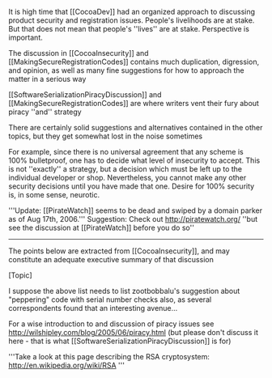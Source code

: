 

It is high time that [[CocoaDev]] had an organized approach to discussing product security and registration issues. People's livelihoods are at stake. But that does not mean that people's ''lives'' are at stake. Perspective is important.

The discussion in [[CocoaInsecurity]] and [[MakingSecureRegistrationCodes]] contains much duplication, digression, and opinion, as well as many fine suggestions for how to approach the matter in a serious way

[[SoftwareSerializationPiracyDiscussion]] and [[MakingSecureRegistrationCodes]] are where writers vent their fury about piracy ''and'' strategy

There are certainly solid suggestions and alternatives contained in the other topics, but they get somewhat lost in the noise sometimes

For example, since there is no universal agreement that any scheme is 100% bulletproof, one has to decide what level of insecurity to accept. This is not ''exactly'' a strategy, but a decision which must be left up to the individual developer or shop. Nevertheless, you cannot make any other security decisions until you have made that one. Desire for 100% security is, in some sense, neurotic.

'''Update: [[PirateWatch]] seems to be dead and swiped by a domain parker as of Aug 17th, 2006.''' Suggestion: Check out http://piratewatch.org/
''but see the discussion at [[PirateWatch]] before you do so''

----

The points below are extracted from [[CocoaInsecurity]], and may constitute an adequate executive summary of that discussion

[Topic]

I suppose the above list needs to list zootbobbalu's suggestion about "peppering" code with serial number checks also, as
several correspondents found that an interesting avenue...

For a wise introduction to and discussion of piracy issues see  http://wilshipley.com/blog/2005/06/piracy.html
(but please don't discuss it here - that is what [[SoftwareSerializationPiracyDiscussion]] is for)

'''Take a look at this page describing the RSA cryptosystem: http://en.wikipedia.org/wiki/RSA '''